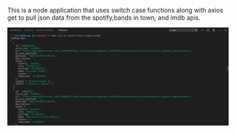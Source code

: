 This is a node application that uses switch case functions along with axios get to pull json data from the spotify,bands in town, and imdb apis.

![alt text](images/image1.png)
 